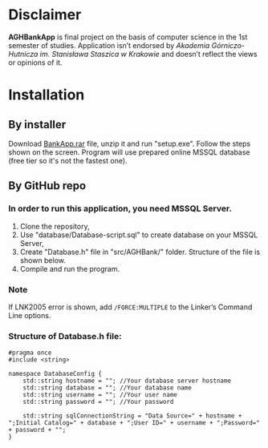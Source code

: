 # Disclaimer
**AGHBankApp** is final project on the basis of computer science in the 1st semester of studies. Application isn’t endorsed by *Akademia Górniczo-Hutnicza im. Stanisława Staszica w Krakowie* and doesn’t reflect the views or opinions of it.

# Installation
## By installer
Download [BankApp.rar](https://www.mediafire.com/file/iwcogdj7lnejd80/BankApp.rar/file) file, unzip it and run "setup.exe". Follow the steps shown on the screen. Program will use prepared online MSSQL database (free tier so it's not the fastest one).

## By GitHub repo
### In order to run this application, you need MSSQL Server.
1. Clone the repository,
2. Use "database/Database-script.sql" to create database on your MSSQL Server,
3. Create "Database.h" file in "src/AGHBank/" folder. Structure of the file is shown below.
4. Compile and run the program. 

### Note
If LNK2005 error is shown, add ```/FORCE:MULTIPLE``` to the Linker’s Command Line options.

### Structure of Database.h file:
```
#pragma once
#include <string>

namespace DatabaseConfig {
	std::string hostname = ""; //Your database server hostname
	std::string database = ""; //Your database name
	std::string username = ""; //Your user name
	std::string password = ""; //Your password

	std::string sqlConnectionString = "Data Source=" + hostname + ";Initial Catalog=" + database + ";User ID=" + username + ";Password=" + password + "";
}
```
